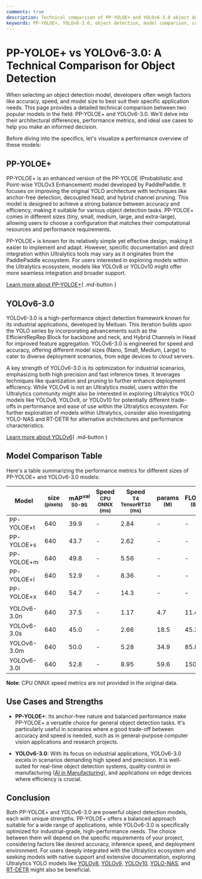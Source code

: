 ```yaml
---
comments: true
description: Technical comparison of PP-YOLOE+ and YOLOv6-3.0 object detection models, focusing on architecture, performance, and use cases.
keywords: PP-YOLOE+, YOLOv6-3.0, object detection, model comparison, computer vision, Ultralytics
---
```


# PP-YOLOE+ vs YOLOv6-3.0: A Technical Comparison for Object Detection

When selecting an object detection model, developers often weigh factors like accuracy, speed, and model size to best suit their specific application needs. This page provides a detailed technical comparison between two popular models in the field: PP-YOLOE+ and YOLOv6-3.0. We'll delve into their architectural differences, performance metrics, and ideal use cases to help you make an informed decision.

Before diving into the specifics, let's visualize a performance overview of these models:

<script async src="https://cdn.jsdelivr.net/npm/chart.js@3.9.1/dist/chart.min.js"></script>
<script defer src="../../javascript/benchmark.js"></script>

<canvas id="modelComparisonChart" width="1024" height="400" active-models='["PP-YOLOE+", "YOLOv6-3.0"]'></canvas>

## PP-YOLOE+

PP-YOLOE+ is an enhanced version of the PP-YOLOE (Probabilistic and Point-wise YOLOv3 Enhancement) model developed by PaddlePaddle. It focuses on improving the original YOLO architecture with techniques like anchor-free detection, decoupled head, and hybrid channel pruning. This model is designed to achieve a strong balance between accuracy and efficiency, making it suitable for various object detection tasks. PP-YOLOE+ comes in different sizes (tiny, small, medium, large, and extra-large), allowing users to choose a configuration that matches their computational resources and performance requirements.

PP-YOLOE+ is known for its relatively simple yet effective design, making it easier to implement and adapt. However, specific documentation and direct integration within Ultralytics tools may vary as it originates from the PaddlePaddle ecosystem. For users interested in exploring models within the Ultralytics ecosystem, models like YOLOv8 or YOLOv10 might offer more seamless integration and broader support.

[Learn more about PP-YOLOE+](https://github.com/PaddlePaddle/PaddleDetection/tree/develop/configs/ppyoloe){ .md-button }

## YOLOv6-3.0

YOLOv6-3.0 is a high-performance object detection framework known for its industrial applications, developed by Meituan. This iteration builds upon the YOLO series by incorporating advancements such as the EfficientRepRep Block for backbone and neck, and Hybrid Channels in Head for improved feature aggregation. YOLOv6-3.0 is engineered for speed and accuracy, offering different model sizes (Nano, Small, Medium, Large) to cater to diverse deployment scenarios, from edge devices to cloud servers.

A key strength of YOLOv6-3.0 is its optimization for industrial scenarios, emphasizing both high precision and fast inference times. It leverages techniques like quantization and pruning to further enhance deployment efficiency. While YOLOv6 is not an Ultralytics model, users within the Ultralytics community might also be interested in exploring Ultralytics YOLO models like YOLOv8, YOLOv9, or YOLOv10 for potentially different trade-offs in performance and ease of use within the Ultralytics ecosystem. For further exploration of models within Ultralytics, consider also investigating YOLO-NAS and RT-DETR for alternative architectures and performance characteristics.

[Learn more about YOLOv6](https://github.com/meituan/YOLOv6){ .md-button }

## Model Comparison Table

Here's a table summarizing the performance metrics for different sizes of PP-YOLOE+ and YOLOv6-3.0 models:

| Model       | size<br><sup>(pixels) | mAP<sup>val<br>50-95 | Speed<br><sup>CPU ONNX<br>(ms) | Speed<br><sup>T4 TensorRT10<br>(ms) | params<br><sup>(M) | FLOPs<br><sup>(B) |
| ----------- | --------------------- | -------------------- | ------------------------------ | ----------------------------------- | ------------------ | ----------------- |
| PP-YOLOE+t  | 640                   | 39.9                 | -                              | 2.84                                | -                  | -                 |
| PP-YOLOE+s  | 640                   | 43.7                 | -                              | 2.62                                | -                  | -                 |
| PP-YOLOE+m  | 640                   | 49.8                 | -                              | 5.56                                | -                  | -                 |
| PP-YOLOE+l  | 640                   | 52.9                 | -                              | 8.36                                | -                  | -                 |
| PP-YOLOE+x  | 640                   | 54.7                 | -                              | 14.3                                | -                  | -                 |
|             |                       |                      |                                |                                     |                    |                   |
| YOLOv6-3.0n | 640                   | 37.5                 | -                              | 1.17                                | 4.7                | 11.4              |
| YOLOv6-3.0s | 640                   | 45.0                 | -                              | 2.66                                | 18.5               | 45.3              |
| YOLOv6-3.0m | 640                   | 50.0                 | -                              | 5.28                                | 34.9               | 85.8              |
| YOLOv6-3.0l | 640                   | 52.8                 | -                              | 8.95                                | 59.6               | 150.7             |

**Note**: CPU ONNX speed metrics are not provided in the original data.

## Use Cases and Strengths

- **PP-YOLOE+**: Its anchor-free nature and balanced performance make PP-YOLOE+ a versatile choice for general object detection tasks. It's particularly useful in scenarios where a good trade-off between accuracy and speed is needed, such as in general-purpose computer vision applications and research projects.

- **YOLOv6-3.0**: With its focus on industrial applications, YOLOv6-3.0 excels in scenarios demanding high speed and precision. It is well-suited for real-time object detection systems, quality control in manufacturing ([AI in Manufacturing](https://www.ultralytics.com/solutions/ai-in-manufacturing)), and applications on edge devices where efficiency is crucial.

## Conclusion

Both PP-YOLOE+ and YOLOv6-3.0 are powerful object detection models, each with unique strengths. PP-YOLOE+ offers a balanced approach suitable for a wide range of applications, while YOLOv6-3.0 is specifically optimized for industrial-grade, high-performance needs. The choice between them will depend on the specific requirements of your project, considering factors like desired accuracy, inference speed, and deployment environment. For users deeply integrated with the Ultralytics ecosystem and seeking models with native support and extensive documentation, exploring Ultralytics YOLO models like [YOLOv8](https://www.ultralytics.com/yolo), [YOLOv9](https://docs.ultralytics.com/models/yolov9/), [YOLOv10](https://docs.ultralytics.com/models/yolov10/), [YOLO-NAS](https://docs.ultralytics.com/models/yolo-nas/), and [RT-DETR](https://docs.ultralytics.com/models/rtdetr/) might also be beneficial.
